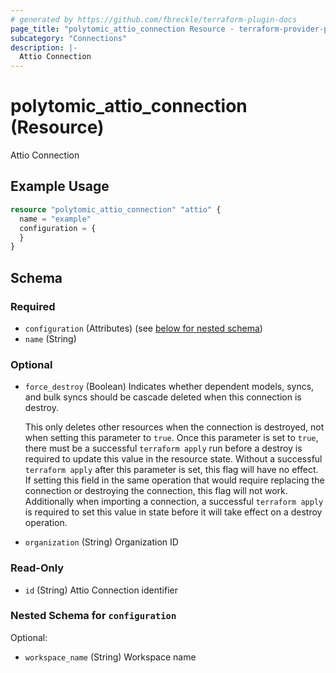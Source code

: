 ```yaml
---
# generated by https://github.com/fbreckle/terraform-plugin-docs
page_title: "polytomic_attio_connection Resource - terraform-provider-polytomic"
subcategory: "Connections"
description: |-
  Attio Connection
---
```


# polytomic_attio_connection (Resource)

Attio Connection

## Example Usage

```terraform
resource "polytomic_attio_connection" "attio" {
  name = "example"
  configuration = {
  }
}
```

<!-- schema generated by tfplugindocs -->
## Schema

### Required

- `configuration` (Attributes) (see [below for nested schema](#nestedatt--configuration))
- `name` (String)

### Optional

- `force_destroy` (Boolean) Indicates whether dependent models, syncs, and bulk syncs should be cascade
deleted when this connection is destroy.

  This only deletes other resources when the connection is destroyed, not when
setting this parameter to `true`. Once this parameter is set to `true`, there
must be a successful `terraform apply` run before a destroy is required to
update this value in the resource state. Without a successful `terraform apply`
after this parameter is set, this flag will have no effect. If setting this
field in the same operation that would require replacing the connection or
destroying the connection, this flag will not work. Additionally when importing
a connection, a successful `terraform apply` is required to set this value in
state before it will take effect on a destroy operation.
- `organization` (String) Organization ID

### Read-Only

- `id` (String) Attio Connection identifier

<a id="nestedatt--configuration"></a>
### Nested Schema for `configuration`

Optional:

- `workspace_name` (String) Workspace name


